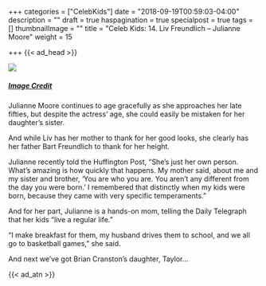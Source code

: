 +++
categories = ["CelebKids"]
date = "2018-09-19T00:59:03-04:00"
description = ""
draft = true
haspagination = true
specialpost = true
tags = []
thumbnailImage = ""
title = "Celeb Kids: 14. Liv Freundlich – Julianne Moore"
weight = 15

+++
{{< ad_head >}}

![](/uploads/12.jpg)
##### [_Image Credit_](http://americanupbeat.com/kids-of-famous-parents-where-are-they-now/14/)

Julianne Moore continues to age gracefully as she approaches her late fifties, but despite the actress’ age, she could easily be mistaken for her daughter’s sister.

And while Liv has her mother to thank for her good looks, she clearly has her father Bart Freundlich to thank for her height.

Julianne recently told the Huffington Post, “She’s just her own person. What’s amazing is how quickly that happens. My mother said, about me and my sister and brother, ‘You are who you are. You aren’t any different from the day you were born.’ I remembered that distinctly when my kids were born, because they came with very specific temperaments.”

And for her part, Julianne is a hands-on mom, telling the Daily Telegraph that her kids “live a regular life.”

“I make breakfast for them, my husband drives them to school, and we all go to basketball games,” she said.

And next we’ve got Brian Cranston’s daughter, Taylor…

{{< ad_atn >}}
